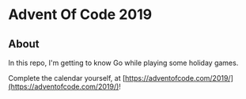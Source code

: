# Advent Of Code 2019

## About

In this repo, I'm getting to know Go while playing some holiday games.

Complete the calendar yourself, at [https://adventofcode.com/2019/](https://adventofcode.com/2019/)!

